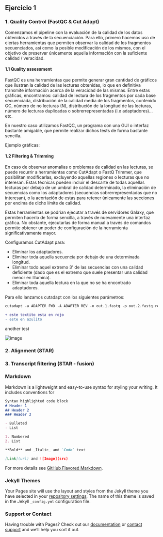 

## Ejercicio 1

### 1. Quality Control (FastQC & Cut Adapt)


Comenzamos el pipeline con la evaluación de la calidad de los datos obtenidos a través de la secuenciación. Para ello, primero hacemos uso de ciertas herramientas que permiten observar la calidad de los fragmentos secuenciados, asi como la posible modificación de los mismos, con el objetivo de preservar únicamente aquella información con la suficiente calidad / veracidad.


#### 1.1 Quality assessment


FastQC es una herramientas que permite generar gran cantidad de gráficos que ilustran la calidad de las lecturas obtenidas, lo que en definitiva transmite información acerca de la veracidad de las mismas. Entre estas gráficas, encontramos: calidad de lectura de los fragmentos por cada base secuenciada, distribución de la calidad media de los fragmentos, contenido GC, número de no lecturas (N), distribución de la longitud de las lecturas, número de lecturas duplicadas o sobrerrepresentadas (i.e adaptadores)… etc.

En nuestro caso utilizamos FastQC, un programa con una GUI o interfaz bastante amigable, que permite realizar dichos tests de forma bastante sencilla.

Ejemplo gráficas:


#### 1.2 Filtering & Trimming


En caso de observar anomalías o problemas de calidad en las lecturas, se puede recurrir a herramientas como CutAdapt o FastQ Trimmer, que posibilitan modificarlas, excluyendo aquellas regiones o lecturas que no interesan. Estas técnicas pueden incluir el descarte de todas aquellas lecturas por debajo de un umbral de calidad determinado, la eliminación de secuencias como los adaptadores (secuencias sobrerrepresentadas que no interesan), o la acortación de estas para retener únicamente las secciones por encima de dicho límite de calidad.

Estas herramientas se podrían ejecutar a través de servidores Galaxy, que permiten hacerlo de forma sencilla, a través de nuevamente una interfaz gráfica. No obstante, ejecutarlas de forma manual a través de comandos permite obtener un poder de configuración de la herramienta significativamente mayor.

Configuramos CutAdapt para:

- Eliminar los adaptadores.
- Eliminar toda aquella secuencia por debajo de una determinada longitud.
- Eliminar todo aquel extremo 3' de las secuencias con una calidad deficiente (dado que es el extremo que suele presentar una calidad menor en Illumina).
- Eliminar toda aquella lectura en la que no se ha encontrado adaptadores.

Para ello lanzamos cutadapt con los siguientes parámetros:

```markdown
cutadapt -a ADAPTER_FWD -A ADAPTER_REV -o out.1.fastq -p out.2.fastq reads.1.fastq reads.2.fastq -m 250 -M 250 -q 28 --discard-untrimmed
```

```diff
+ este textito esta en rojo
- este en azulito
```

another test

![image](/Images/Unknown.jpeg)

### 2. Alignment (STAR)

### 3. Transcript filtering (STAR - fusion)



### Markdown

Markdown is a lightweight and easy-to-use syntax for styling your writing. It includes conventions for

```markdown
Syntax highlighted code block
# Header 1
## Header 2
### Header 3

- Bulleted
- List

1. Numbered
2. List

**Bold** and _Italic_ and `Code` text

[Link](url) and ![Image](src)
```

For more details see [GitHub Flavored Markdown](https://guides.github.com/features/mastering-markdown/).

### Jekyll Themes

Your Pages site will use the layout and styles from the Jekyll theme you have selected in your [repository settings](https://github.com/ibienzobas/ibienzobas.github.io/settings). The name of this theme is saved in the Jekyll `_config.yml` configuration file.

### Support or Contact

Having trouble with Pages? Check out our [documentation](https://docs.github.com/categories/github-pages-basics/) or [contact support](https://support.github.com/contact) and we’ll help you sort it out.
